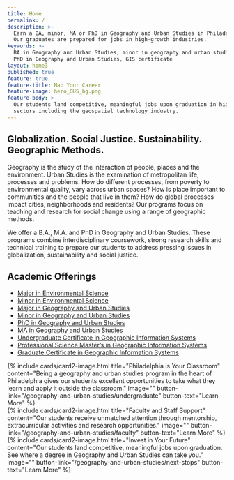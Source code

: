 ```yaml
---
title: Home
permalink: /
description: >-
  Earn a BA, minor, MA or PhD in Geography and Urban Studies in Philadelphia.
  Our graduates are prepared for jobs in high-growth industries.
keywords: >-
  BA in Geography and Urban Studies, minor in geography and urban studies, MA or
  PhD in Geography and Urban Studies, GIS certificate
layout: home3
published: true
feature: true
feature-title: Map Your Career
feature-image: hero_GUS_bg.png
feature-body: >-
  Our students land competitive, meaningful jobs upon graduation in high-growth
  sectors including the geospatial technology industry.
---
```

## Globalization. Social Justice. Sustainability. Geographic Methods.
Geography is the study of the interaction of people, places and the environment. Urban Studies is the examination of metropolitan life, processes and problems. How do different processes, from poverty to environmental quality, vary across urban spaces? How is place important to communities and the people that live in them? How do global processes impact cities, neighborhoods and residents? Our programs focus on teaching and research for social change using a range of geographic methods.

We offer a B.A., M.A. and PhD in Geography and Urban Studies. These programs combine interdisciplinary coursework, strong research skills and technical training to prepare our students to address pressing issues in globalization, sustainability and social justice.

## Academic Offerings
- [Major in Environmental Science](http://bulletin.temple.edu/undergraduate/liberal-arts/environmental-studies/ba-environmental-studies/)
- [Minor in Environmental Science](http://bulletin.temple.edu/undergraduate/liberal-arts/environmental-studies/ba-environmental-studies/)
- [Major in Geography and Urban Studies](http://bulletin.temple.edu/undergraduate/liberal-arts/geography-urban-studies/ba-geography-urban-studies/)
- [Minor in Geography and Urban Studies](http://bulletin.temple.edu/undergraduate/liberal-arts/geography-urban-studies/minor-geography-urban-studies/)
- [PhD in Geography and Urban Studies](http://bulletin.temple.edu/graduate/scd/cla/geography-urban-studies-phd/)
- [MA in Geography and Urban Studies](http://bulletin.temple.edu/graduate/scd/cla/geography-urban-studies-ma/)
- [Undergraduate Certificate in Geographic Information Systems](http://bulletin.temple.edu/undergraduate/liberal-arts/geography-urban-studies/certificate-geographic-information-systems/)
- [Professional Science Master’s in Geographic Information Systems](http://bulletin.temple.edu/graduate/scd/cla/geographic-information-systems-psm/)
- [Graduate Certificate in Geographic Information Systems](http://bulletin.temple.edu/graduate/scd/cla/geographic-information-systems-certificate/)

<div class="row row-wide">
  <div class="col m12 l4">{% include cards/card2-image.html
    title="Philadelphia is Your Classroom"
    content="Being a geography and urban studies program in the heart of Philadelphia gives our students excellent opportunities to take what they learn and apply it outside the classroom."
    image=""
    button-link="/geography-and-urban-studies/undergraduate"
    button-text="Learn More" %}
  </div>
  <div class="row row-wide">
    <div class="col m12 l4">{% include cards/card2-image.html
      title="Faculty and Staff Support"
      content="Our students receive unmatched attention through mentorship, extracurricular activities and research opportunities."
      image=""
      button-link="/geography-and-urban-studies/faculty"
      button-text="Learn More" %}
    </div>
    <div class="row row-wide">
      <div class="col m12 l4">{% include cards/card2-image.html
        title="Invest in Your Future"
        content="Our students land competitive, meaningful jobs upon graduation. See where a degree in Geography and Urban Studies can
        take you."
        image=""
        button-link="/geography-and-urban-studies/next-stops"
        button-text="Learn More" %}
      </div>
</div>
